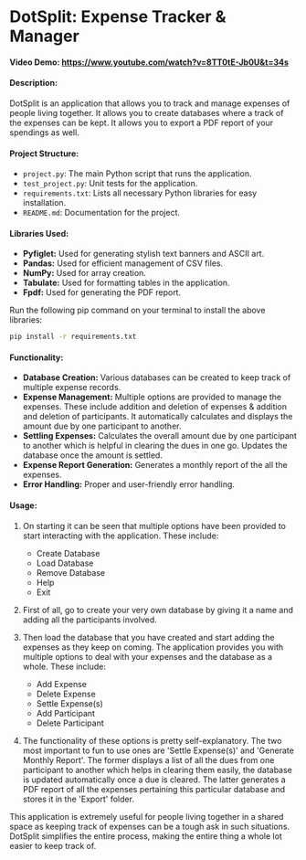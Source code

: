 # DotSplit: Expense Tracker & Manager

#### Video Demo: https://www.youtube.com/watch?v=8TT0tE-Jb0U&t=34s

#### Description:
DotSplit is an application that allows you to track and manage expenses of people living together. It allows you to create databases where a track of the expenses can be kept. It allows you to export a PDF report of your spendings as well.

#### Project Structure:
- `project.py`: The main Python script that runs the application.
- `test_project.py`: Unit tests for the application.
- `requirements.txt`: Lists all necessary Python libraries for easy installation.
- `README.md`: Documentation for the project.

#### Libraries Used:
- **Pyfiglet:** Used for generating stylish text banners and ASCII art.
- **Pandas:** Used for efficient management of CSV files.
- **NumPy:** Used for array creation.
- **Tabulate:** Used for formatting tables in the application.
- **Fpdf:** Used for generating the PDF report.

Run the following pip command on your terminal to install the above libraries:

```bash
pip install -r requirements.txt
```

#### Functionality:
- **Database Creation:** Various databases can be created to keep track of multiple expense records.
- **Expense Management:** Multiple options are provided to manage the expenses. These include addition and deletion of expenses & addition and deletion of participants. It automatically calculates and displays the amount due by one participant to another.
- **Settling Expenses:** Calculates the overall amount due by one participant to another which is helpful in clearing the dues in one go. Updates the database once the amount is settled.
- **Expense Report Generation:** Generates a monthly report of the all the expenses.
- **Error Handling:** Proper and user-friendly error handling.

#### Usage:
1. On starting it can be seen that multiple options have been provided to start interacting with the application. These include:
   - Create Database
   - Load Database
   - Remove Database
   - Help
   - Exit

2. First of all, go to create your very own database by giving it a name and adding all the participants involved.

3. Then load the database that you have created and start adding the expenses as they keep on coming. The application provides you with multiple options to deal with your expenses and the database as a whole. These include:
   - Add Expense
   - Delete Expense
   - Settle Expense(s)
   - Add Participant
   - Delete Participant

4. The functionality of these options is pretty self-explanatory. The two most important to fun to use ones are 'Settle Expense(s)' and 'Generate Monthly Report'.
The former displays a list of all the dues from one participant to another which helps in clearing them easily, the database is updated automatically once a due is cleared. The latter generates a PDF report of all the expenses pertaining this particular database and stores it in the 'Export' folder.

This application is extremely useful for people living together in a shared space as keeping track of expenses can be a tough ask in such situations. DotSplit simplifies the entire process, making the entire thing a whole lot easier to keep track of.
